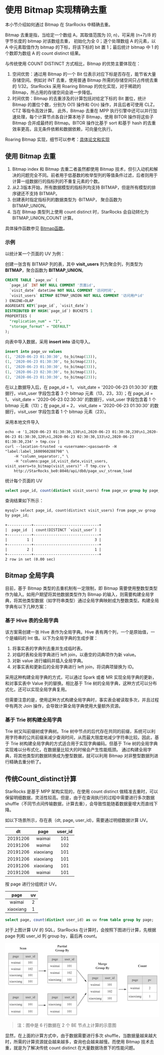 # 使用 Bitmap 实现精确去重

本小节介绍如何通过 Bitmap 在 StarRocks 中精确去重。

Bitmap 去重是指，当给定一个数组 A，其取值范围为 [0, n)，可采用 (n+7)/8 的字节长度的 bitmap 对该数组去重， 初始化为全 0；逐个处理数组 A 的元素，以 A 中元素取值作为 bitmap 的下标，将该下标的 bit 置 1；最后统计 bitmap 中 1 的个数即为数组 A 的 count distinct 结果。

与传统使用 COUNT DISTINCT 方式相比，Bitmap 的优势主要体现在：

1. 空间优势：通过用 Bitmap 的一个 Bit 位表示对应下标是否存在，能节省大量存储空间。例如对 INT 去重，使用普通 Bitmap 所需的存储空间只占传统去重的 1/32。StarRocks 采用 Roaring Bitmap 的优化实现，对于稀疏的 Bitmap，所占用的存储空间会进一步降低。
2. 时间优势：Bitmap 的去重涉及的计算包括对给定下标的 Bit 置位，统计 Bitmap 的置位个数，分别为 O(1) 操作和 O(n) 操作，并且后者可使用 CLZ，CTZ 等指令高效计算。 此外，Bitmap 去重在 MPP 执行引擎中还可以并行加速处理，每个计算节点各自计算本地子 Bitmap，使用 BITOR 操作将这些子 Bitmap 合并成最终的 Bitmap。BITOR 操作比基于 sort 和基于 hash 的去重效率更高，且无条件依赖和数据依赖，可向量化执行。

Roaring Bitmap 实现，细节可以参考：[具体论文和实现](https://github.com/RoaringBitmap/RoaringBitmap)

## 使用 Bitmap 去重

1. Bitmap index 和 Bitmap 去重二者虽然都使用 Bitmap 技术，但引入动机和解决的问题完全不同。前者用于低基数的枚举型列的等值条件过滤，后者则用于计算一组数据行的指标列的不重复元素的个数。
2. 从2.3版本开始，所有数据模型的指标列均支持 BITMAP，但是所有模型的排序键还不支持 BITMAP。
3. 创建表时指定指标列的数据类型为 ·BITMAP， 聚合函数为 BITMAP_UNION。
4. 当在 Bitmap 类型列上使用 count distinct 时，StarRocks 会自动转化为 BITMAP_UNION_COUNT 计算。

具体操作函数参见 [Bitmap函数](../sql-reference/sql-functions/bitmap-functions/bitmap_and.md)。

### 示例

以统计某一个页面的 UV 为例：

创建一张含有 BITMAP 列的表，其中 **visit_users** 列为聚合列，列类型为 **BITMAP**，聚合函数为 **BITMAP_UNION**。

  ```sql
  CREATE TABLE `page_uv` (
    `page_id` INT NOT NULL COMMENT '页面id',
    `visit_date` datetime NOT NULL COMMENT '访问时间',
    `visit_users` BITMAP BITMAP_UNION NOT NULL COMMENT '访问用户id'
  ) ENGINE=OLAP
  AGGREGATE KEY(`page_id`, `visit_date`)
  DISTRIBUTED BY HASH(`page_id`) BUCKETS 1
  PROPERTIES (
    "replication_num" = "1",
    "storage_format" = "DEFAULT"
  );
  ```

向表中导入数据，采用 **insert into** 语句导入。

  ```sql
  insert into page_uv values
  (1, '2020-06-23 01:30:30', to_bitmap(13)),
  (1, '2020-06-23 01:30:30', to_bitmap(23)),
  (1, '2020-06-23 01:30:30', to_bitmap(33)),
  (1, '2020-06-23 02:30:30', to_bitmap(13)),
  (2, '2020-06-23 01:30:30', to_bitmap(23));
  ```

在以上数据导入后，在 page_id = 1， visit_date = '2020-06-23 01:30:30' 的数据行，visit_user 字段包含着 3 个 bitmap 元素（13，23，33）；在 page_id = 1， visit_date = '2020-06-23 02:30:30' 的数据行，visit_user 字段包含着 1 个 bitmap 元素（13）；在 page_id = 2， visit_date = '2020-06-23 01:30:30' 的数据行，visit_user 字段包含着 1 个 bitmap 元素（23）。

采用本地文件导入

```shell
echo -e '1,2020-06-23 01:30:30,130\n1,2020-06-23 01:30:30,230\n1,2020-06-23 01:30:30,120\n1,2020-06-23 02:30:30,133\n2,2020-06-23 01:30:30,234' > tmp.csv | 
curl --location-trusted -u <username>:<password> -H "label:label_1600960288798" \
    -H "column_separator:," \
    -H "columns:page_id,visit_date,visit_users, visit_users=to_bitmap(visit_users)" -T tmp.csv \
    http://StarRocks_be0:8040/api/db0/page_uv/_stream_load
```

统计每个页面的 UV

```sql
select page_id, count(distinct visit_users) from page_uv group by page_id;
```

查询结果如下所示：

```shell
mysql> select page_id, count(distinct visit_users) from page_uv group by page_id;

+-----------+------------------------------+
|  page_id  | count(DISTINCT `visit_user`) |
+-----------+------------------------------+
|         1 |                            3 |
+-----------+------------------------------+
|         2 |                            1 |
+-----------+------------------------------+
2 row in set (0.00 sec)
```

## Bitmap 全局字典

目前，基于 Bitmap 类型的去重机制有一定限制，即 Bitmap 需要使用整数型类型作为输入。如用户期望将其他数据类型作为 Bitmap 的输入，则需要构建全局字典，将其他类型数据（如字符串类型）通过全局字典映射成为整数类型。构建全局字典有以下几种方案：

### 基于 Hive 表的全局字典

该方案需创建一张 Hive 表作为全局字典。Hive 表有两个列，一个是原始值，一个是编码的 Int 值。以下为全局字典的生成步骤：

1. 将事实表的字典列去重并生成临时表。
2. 对临时表和全局字典进行 left join，以悬空的词典项作为新 value。
3. 对新 value 进行编码并插入全局字典。
4. 对事实表和更新后的全局字典进行 left join，将词典项替换为 ID。

采用这种构建全局字典的方式，可以通过 Spark 或者 MR 实现全局字典的更新，和对事实表中 Value 列的替换。相比基于 Trie 树的全局字典，这种方式可以分布式化，还可以实现全局字典复用。

但需要注意的是，使用这种方式构建全局字典时，事实表会被读取多次，并且过程中有两次 Join 操作，会导致计算全局字典使用大量额外资源。

### 基于 Trie 树构建全局字典

Trie 树又叫前缀树或字典树。Trie 树中节点的后代存在共同的前缀，系统可以利用字符串的公共前缀来减少查询时间，从而最大限度地减少字符串比较。因此，基于 Trie 树构建全局字典的方式适合用于实现字典编码。但基于 Trie 树的全局字典实现难以分布式化，在数据量比较大的时候会产生性能瓶颈。
通过构建全局字典，将其他类型的数据转换成为整型数据，就可以利用 Bitmap 对非整型数据列进行精确去重分析了。

## 传统Count_distinct计算

StarRocks 是基于 MPP 架构实现的，在使用 count distinct 做精准去重时，可以保留明细数据，灵活性较高。但是，由于在查询执行的过程中需要进行多次数据 shuffle（不同节点间传输数据，计算去重），会导致性能随着数据量增大而直线下降。

如以下场景所示，存在表（dt, page, user_id)，需要通过明细数据计算 UV。

|  dt   |   page  | user_id |
| :---: | :---: | :---:|
|   20191206  |   waimai  | 101 |
|   20191206  |   waimai  | 102 |
|   20191206  |   xiaoxiang  | 101 |
|   20191206  |   xiaoxiang  | 101 |
|   20191206  |   xiaoxiang  | 101 |
|   20191206  |   waimai  | 101 |

按 page 进行分组统计 UV。

|  page   |   uv  |
| :---: | :---: |
|   waimai  |   2  |
|   xiaoxiang  |  1   |

```sql
select page, count(distinct user_id) as uv from table group by page;
```

对于上图计算 UV 的 SQL，StarRocks 在计算时，会按照下图进行计算，先根据 page 列和 user_id 列 group by，最后再 count。

![alter](../assets/6.1.2-2.png)

> 注：图中是 6 行数据在 2 个 BE 节点上计算的示意图

显然，在上面的计算方式中，由于数据需要进行多次 shuffle，当数据量越来越大时，所需的计算资源就会越来越多，查询也会越来越慢。而使用 Bitmap 技术去重，就是为了解决传统 count distinct 在大量数据场景下的性能问题。
